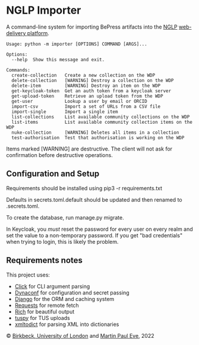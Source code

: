 # NGLP Importer
A command-line system for importing BePress artifacts into the [NGLP](https://github.com/NGLPteam) [web-delivery platform](https://github.com/NGLPteam/wdp-api).

    Usage: python -m importer [OPTIONS] COMMAND [ARGS]...

    Options:
      --help  Show this message and exit.

    Commands:
      create-collection   Create a new collection on the WDP
      delete-collection   [WARNING] Destroy a collection on the WDP
      delete-item         [WARNING] Destroy an item on the WDP
      get-keycloak-token  Get an auth token from a keycloak server
      get-upload-token    Retrieve an upload token from the WDP
      get-user            Lookup a user by email or ORCID
      import-csv          Import a set of URLs from a CSV file
      import-single       Import a single item
      list-collections    List available community collections on the WDP
      list-items          List available community collection items on the WDP
      nuke-collection     [WARNING] Deletes all items in a collection
      test-authorisation  Test that authorisation is working on the WDP

Items marked [WARNING] are destructive. The client will not ask for confirmation before destructive operations.

## Configuration and Setup
Requirements should be installed using pip3 -r requirements.txt

Defaults in secrets.toml.default should be updated and then renamed to .secrets.toml.

To create the database, run manage.py migrate.

In Keycloak, you _must_ reset the password for every user on every realm and set the value to a non-temporary password. If you get "bad credentials" when trying to login, this is likely the problem.

## Requirements notes
This project uses:

* [Click](https://click.palletsprojects.com/en/8.0.x/) for CLI argument parsing
* [Dynaconf](https://www.dynaconf.com/) for configuration and secret passing
* [Django](https://www.djangoproject.com/) for the ORM and caching system
* [Requests](https://docs.python-requests.org/en/latest/) for remote fetch
* [Rich](https://github.com/Textualize/rich) for beautiful output
* [tuspy](https://tus-py-client.readthedocs.io/en/latest/) for TUS uploads
* [xmltodict](https://pypi.org/project/xmltodict/) for parsing XML into dictionaries

&copy; [Birkbeck, University of London](https://bbk.ac.uk/) and [Martin Paul Eve](https://eve.gd), 2022